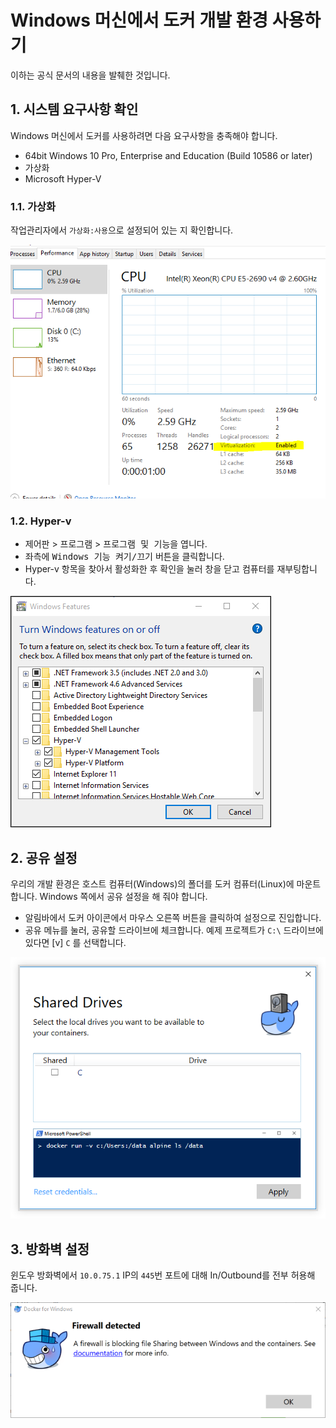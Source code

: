 # Windows 머신에서 도커 개발 환경 사용하기

이하는 공식 문서의 내용을 발췌한 것입니다.

## 1. 시스템 요구사항 확인

Windows 머신에서 도커를 사용하려면 다음 요구사항을 충족해야 합니다.

-   64bit Windows 10 Pro, Enterprise and Education (Build 10586 or later)
-   가상화
-   Microsoft Hyper-V

### 1.1. 가상화

작업관리자에서 `가상화:사용`으로 설정되어 있는 지 확인합니다.

![](docker-windows-1.png)

### 1.2. Hyper-v

 -  <kbd>제어판</kbd> > <kbd>프로그램</kbd> > <kbd>프로그램 및 기능</kbd>을 엽니다.
 -  좌측에 <kbd>Windows 기능 켜기/끄기</kbd> 버튼을 클릭합니다.
 -  Hyper-v 항목을 찾아서 활성화한 후 <kbd>확인</kbd>을 눌러 창을 닫고 컴퓨터를 재부팅합니다.

![](docker-windows-2.png)

## 2. 공유 설정

우리의 개발 환경은 호스트 컴퓨터(Windows)의 폴더를 도커 컴퓨터(Linux)에 마운트합니다. Windows 쪽에서 공유 설정을 해 줘야 합니다.

-   알림바에서 도커 아이콘에서 마우스 오른쪽 버튼을 클릭하여 <kbd>설정</kbd>으로 진입합니다.
-   <kbd>공유</kbd> 메뉴를 눌러, 공유할 드라이브에 체크합니다. 예제 프로젝트가 `C:\` 드라이브에 있다면 [v] `C` 를 선택합니다.

![](docker-windows-4.png)

## 3. 방화벽 설정

윈도우 방화벽에서 `10.0.75.1` IP의 `445`번 포트에 대해 In/Outbound를 전부 허용해 줍니다.
 
![](docker-windows-5.png)
